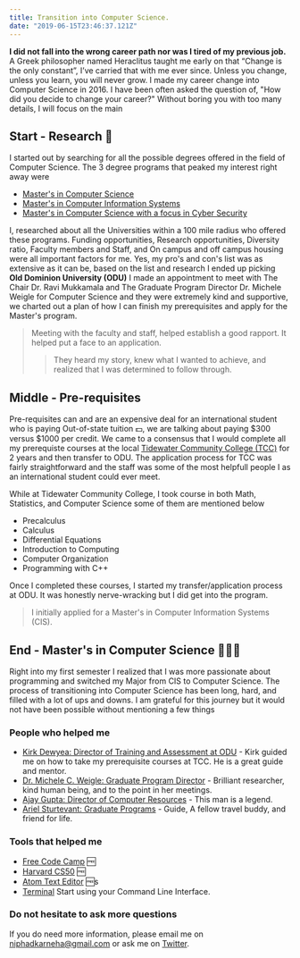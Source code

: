 ```yaml
---
title: Transition into Computer Science.
date: "2019-06-15T23:46:37.121Z"
---
```


<strong>I did not fall into the wrong career path nor was I tired of my previous job.</strong> A Greek philosopher named Heraclitus taught me early on that “Change is the only constant”, I’ve carried that with me ever since. Unless you change, unless you learn, you will never grow. I made my career change into Computer Science in 2016. I have been often asked the question of, "How did you decide to change your career?" Without boring you with too many details, I will focus on the main

## Start - Research 📜

I started out by searching for all the possible degrees offered in the field of Computer Science. The 3 degree programs that peaked my interest right away were

+ [Master's in Computer Science](https://www.odu.edu/academics/programs/masters/computer-science)
+ [Master's in Computer Information Systems](https://www.odu.edu/business/departments/infotech/academics/graduate/master-of-scienceincomputerscience)
+ [Master's in Computer Science with a focus in Cyber Security](https://graduate.cs.odu.edu/certificates/cybersecurity/)

I, researched about all the Universities within a 100 mile radius who offered these programs. Funding opportunities, Research opportunities, Diversity ratio, Faculty members and Staff, and On campus and off campus housing were all important factors for me. Yes, my pro's and con's list was as extensive as it can be, based on the list and research I ended up picking <strong>Old Dominion University (ODU)</strong> I made an appointment to meet with The Chair Dr. Ravi Mukkamala and The Graduate Program Director Dr. Michele Weigle for Computer Science and they were extremely kind and supportive, we charted out a plan of how I can finish my prerequisites and apply for the Master's program.

> Meeting with the faculty and staff, helped establish a good rapport. It helped put a face to an application.
>>They heard my story, knew what I wanted to achieve, and realized that I was determined to follow through.

## Middle - Pre-requisites

Pre-requisites can and are an expensive deal for an international student who is paying Out-of-state tuition 💵, we are talking about paying $300 versus $1000 per credit. We came to a consensus that I would complete all my prerequiste courses at the local [Tidewater Community College (TCC)](https://www.tcc.edu/) for 2 years and then transfer to ODU. The application process for TCC was fairly straightforward and the staff was some of the most helpfull people I as an international student could ever meet.

While at Tidewater Community College, I took course in both Math, Statistics, and Computer Science some of them are mentioned below

+ Precalculus
+ Calculus
+ Differential Equations
+ Introduction to Computing
+ Computer Organization
+ Programming with C++

Once I completed these courses, I started my transfer/application process at ODU. It was honestly nerve-wracking but I did get into the program. 

> I initially applied for a Master's in Computer Information Systems (CIS).

## End - Master's in Computer Science 👩🏽‍🎓

Right into my first semester I realized that I was more passionate about programming and switched my Major from CIS to Computer Science. The process of transitioning into Computer Science has been long, hard, and filled with a lot of ups and downs. I am grateful for this journey but it would not have been possible without mentioning a few things

### People who helped me

- [Kirk Dewyea: Director of Training and Assessment at ODU](https://www.odu.edu/directory/people/k/kdewyea) - Kirk guided me on how to take my prerequisite courses at TCC. He is a great guide and mentor.
- [Dr. Michele C. Weigle: Graduate Program Director](https://www.cs.odu.edu/~mweigle/) - Brilliant researcher, kind human being, and to the point in her meetings.
- [Ajay Gupta: Director of Computer Resources](https://www.odu.edu/directory/people/a/ajay) - This man is a legend.
- [Ariel Sturtevant: Graduate Programs](https://www.odu.edu/directory/people/a/astur001) - Guide, A fellow travel buddy, and friend for life.

### Tools that helped me

- [Free Code Camp](https://www.freecodecamp.org/) 🆓
- [Harvard CS50](https://cs50.harvard.edu/college/) 🆓
- [Atom Text Editor](https://atom.io/) 🆓s
- [Terminal](https://github.com/0nn0/terminal-mac-cheatsheet#english-version) Start using your Command Line Interface.

### Do not hesitate to ask more questions

If you do need more information, please email me on [niphadkarneha@gmail.com](niphadkarneha@gmail.com) or ask me on [Twitter](https://twitter.com/NiphadkarNeha).